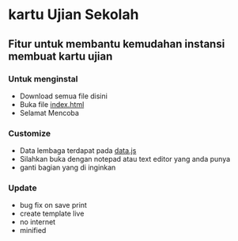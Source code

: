 # kartu Ujian Sekolah
##  Fitur untuk membantu kemudahan instansi membuat kartu ujian

### Untuk menginstal
- Download semua  file disini
- Buka file [index.html](./index.html)
- Selamat Mencoba

### Customize
- Data lembaga terdapat pada [data.js](data.js)
- Silahkan buka dengan notepad atau text editor yang anda punya
- ganti bagian yang di inginkan

### Update
- bug fix on save print
- create template live
- no internet
- minified


